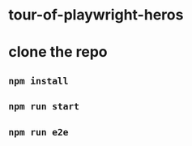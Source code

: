 # tour-of-playwright-heros

# clone the repo

## `npm install`

## `npm run start`

## `npm run e2e`
